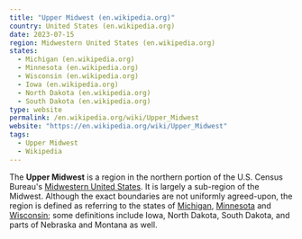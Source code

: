```yaml
---
title: "Upper Midwest (en.wikipedia.org)"
country: United States (en.wikipedia.org)
date: 2023-07-15
region: Midwestern United States (en.wikipedia.org)
states:
  - Michigan (en.wikipedia.org)
  - Minnesota (en.wikipedia.org)
  - Wisconsin (en.wikipedia.org)
  - Iowa (en.wikipedia.org)
  - North Dakota (en.wikipedia.org)
  - South Dakota (en.wikipedia.org)
type: website
permalink: /en.wikipedia.org/wiki/Upper_Midwest
website: "https://en.wikipedia.org/wiki/Upper_Midwest"
tags:
  - Upper Midwest
  - Wikipedia
---
```

The **Upper Midwest** is a region in the northern portion of the U.S. Census Bureau's [Midwestern United States](/en.wikipedia.org/wiki/Midwestern_United_States). It is largely a sub-region of the Midwest. Although the exact boundaries are not uniformly agreed-upon, the region is defined as referring to the states of [Michigan](/en.wikipedia.org/wiki/Michigan), [Minnesota](/en.wikipedia.org/wiki/Minnesota) and [Wisconsin](/en.wikipedia.org/wiki/Wisconsin); some definitions include Iowa, North Dakota, South Dakota, and parts of Nebraska and Montana as well.